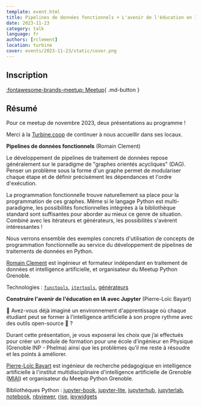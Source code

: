 ```yaml
---
template: event.html
title: Pipelines de données fonctionnels + L'avenir de l'éducation en IA avec Jupyter
date: 2023-11-23
category: talk
language: fr
authors: [rclement]
location: turbine
cover: events/2023-11-23/static/cover.png
---
```


## Inscription

[:fontawesome-brands-meetup: Meetup](https://www.meetup.com/fr-FR/groupe-dutilisateurs-python-grenoble/events/297243727/){ .md-button }

## Résumé

Pour ce meetup de novembre 2023, deux présentations au programme !

Merci à la [Turbine.coop](https://turbine.coop/) de continuer à nous accueillir dans ses locaux.

**Pipelines de données fonctionnels** (Romain Clement)

Le développement de pipelines de traitement de données repose généralement sur le paradigme de "graphes orientés acycliques" (DAG). Penser un problème sous la forme d'un graphe permet de modulariser chaque étape et de définir précisément les dépendances et l'ordre d'exécution.

La programmation fonctionnelle trouve naturellement sa place pour la programmation de ces graphes. Même si le langage Python est multi-paradigme, les possibilités fonctionnelles intégrées à la bibliothèque standard sont suffisantes pour aborder au mieux ce genre de situation. Combiné avec les itérateurs et générateurs, les possibilités s'avèrent intéressantes !

Nous verrons ensemble des exemples concrets d'utilisation de concepts de programmation fonctionnelle au service du développement de pipelines de traitements de données en Python.

[Romain Clement](https://www.linkedin.com/in/romainclement/) est ingénieur et formateur indépendant en traitement de données et intelligence artificielle, et organisateur du Meetup Python Grenoble.

Technologies : [`functools`](https://docs.python.org/3/library/functools.html), [`itertools`](https://docs.python.org/3/library/itertools.html), [générateurs](https://docs.python.org/3/glossary.html#term-generator)

**Construire l'avenir de l'éducation en IA avec Jupyter** (Pierre-Loïc Bayart)

🤔 Avez-vous déjà imaginé un environnement d'apprentissage où chaque étudiant peut se former à l'intelligence artificielle à son propre rythme avec des outils open-source 🐍 ?

Durant cette présentation, je vous exposerai les choix que j’ai effectués pour créer un module de formation pour une école d’ingénieur en Physique (Grenoble INP - Phelma) ainsi que les problèmes qu’il me reste à résoudre et les points à améliorer.

[Pierre-Loïc Bayart](https://www.linkedin.com/in/pierreloicbayart/) est ingénieur de recherche pédagogique en intelligence artificielle à l'institut multidisciplinaire d'intelligence artificielle de Grenoble ([MIAI](https://miai.univ-grenoble-alpes.fr/institut-miai/l-institut-miai-grenoble-alpes-798295.kjsp)) et organisateur du Meetup Python Grenoble.

Bibliothèques Python : [jupyter-book](https://jupyterbook.org/en/stable/intro.html), [jupyter-lite](https://jupyterlite.readthedocs.io/en/stable/), [jupyterhub](https://jupyter.org/hub), [jupyterlab](https://jupyterlab.readthedocs.io/en/latest/), [notebook](https://docs.jupyter.org/en/latest/), [nbviewer](https://nbviewer.org/), [rise](https://rise.readthedocs.io/en/latest/), [ipywidgets](https://ipywidgets.readthedocs.io/en/stable/)